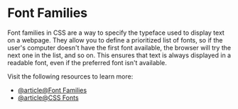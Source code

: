 # Font Families

Font families in CSS are a way to specify the typeface used to display text on a webpage. They allow you to define a prioritized list of fonts, so if the user's computer doesn't have the first font available, the browser will try the next one in the list, and so on. This ensures that text is always displayed in a readable font, even if the preferred font isn't available.

Visit the following resources to learn more:

- [@article@Font Families](https://developer.mozilla.org/en-US/docs/Web/CSS/font-family)
- [@article@CSS Fonts](https://www.w3schools.com/css/css_font.asp)